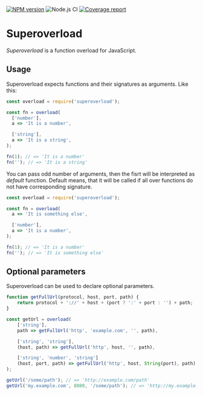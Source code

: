 [![NPM version](https://img.shields.io/github/package-json/v/verkholantsev/superoverload.svg)](https://www.npmjs.com/package/superoverload)
![Node.js CI](https://github.com/verkholantsev/superoverload/workflows/Node.js%20CI/badge.svg)
[![Coverage report](https://img.shields.io/coveralls/github/verkholantsev/superoverload.svg)](https://coveralls.io/github/verkholantsev/superoverload)

# Superoverload

_Superoverload_ is a function overload for JavaScript.

## Usage

Superoverload expects functions and their signatures as arguments. Like this:

```javascript
const overload = require('superoverload');

const fn = overload(
  ['number'],
  a => 'It is a number',

  ['string'],
  a => 'It is a string',
);

fn(1); // => 'It is a number'
fn(''); // => 'It is a string'
```

You can pass odd number of arguments, then the fisrt will be interpreted as _default_ function. Default means, that it will be called if all over functions do not have corresponding signature.

```javascript
const overload = require('superoverload');

const fn = overload(
  a => 'It is something else',

  ['number'],
  a => 'It is a number',
);

fn(1); // => 'It is a number'
fn(''); // => 'It is something else'
```

## Optional parameters

Superoverload can be used to declare optional parameters.

```javascript
function getFullUrl(protocol, host, port, path) {
    return protocol + '://' + host + (port ? ':' + port : '') + path;
}

const getUrl = overload(
    ['string'],
    path => getFullUrl('http', 'example.com', '', path),

    ['string', 'string'],
    (host, path) => getFullUrl('http', host, '', path),

    ['string', 'number', 'string']
    (host, port, path) => getFullUrl('http', host, String(port), path)
);

getUrl('/some/path'); // => 'http://example.com/path'
getUrl('my.example.com', 8080, '/some/path'); // => 'http://my.example.com:8080/somepath'
```
